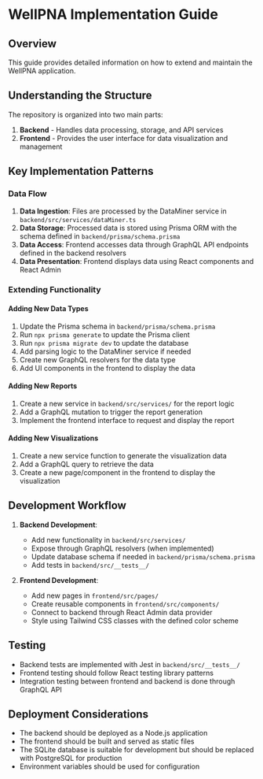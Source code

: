 # WellPNA Implementation Guide

## Overview

This guide provides detailed information on how to extend and maintain the WellPNA application.

## Understanding the Structure

The repository is organized into two main parts:

1. **Backend** - Handles data processing, storage, and API services
2. **Frontend** - Provides the user interface for data visualization and management

## Key Implementation Patterns

### Data Flow

1. **Data Ingestion**: Files are processed by the DataMiner service in `backend/src/services/dataMiner.ts`
2. **Data Storage**: Processed data is stored using Prisma ORM with the schema defined in `backend/prisma/schema.prisma`
3. **Data Access**: Frontend accesses data through GraphQL API endpoints defined in the backend resolvers
4. **Data Presentation**: Frontend displays data using React components and React Admin

### Extending Functionality

#### Adding New Data Types

1. Update the Prisma schema in `backend/prisma/schema.prisma`
2. Run `npx prisma generate` to update the Prisma client
3. Run `npx prisma migrate dev` to update the database
4. Add parsing logic to the DataMiner service if needed
5. Create new GraphQL resolvers for the data type
6. Add UI components in the frontend to display the data

#### Adding New Reports

1. Create a new service in `backend/src/services/` for the report logic
2. Add a GraphQL mutation to trigger the report generation
3. Implement the frontend interface to request and display the report

#### Adding New Visualizations

1. Create a new service function to generate the visualization data
2. Add a GraphQL query to retrieve the data
3. Create a new page/component in the frontend to display the visualization

## Development Workflow

1. **Backend Development**:
   - Add new functionality in `backend/src/services/`
   - Expose through GraphQL resolvers (when implemented)
   - Update database schema if needed in `backend/prisma/schema.prisma`
   - Add tests in `backend/src/__tests__/`

2. **Frontend Development**:
   - Add new pages in `frontend/src/pages/`
   - Create reusable components in `frontend/src/components/`
   - Connect to backend through React Admin data provider
   - Style using Tailwind CSS classes with the defined color scheme

## Testing

- Backend tests are implemented with Jest in `backend/src/__tests__/`
- Frontend testing should follow React testing library patterns
- Integration testing between frontend and backend is done through GraphQL API

## Deployment Considerations

- The backend should be deployed as a Node.js application
- The frontend should be built and served as static files
- The SQLite database is suitable for development but should be replaced with PostgreSQL for production
- Environment variables should be used for configuration
